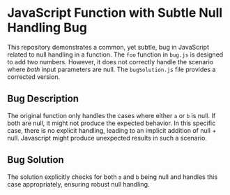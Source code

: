 # JavaScript Function with Subtle Null Handling Bug

This repository demonstrates a common, yet subtle, bug in JavaScript related to null handling in a function. The `foo` function in `bug.js` is designed to add two numbers.  However, it does not correctly handle the scenario where *both* input parameters are null. The `bugSolution.js` file provides a corrected version.

## Bug Description

The original function only handles the cases where either `a` or `b` is null.  If both are null, it might not produce the expected behavior. In this specific case, there is no explicit handling, leading to an implicit addition of null + null. Javascript might produce unexpected results in such a scenario. 

## Bug Solution

The solution explicitly checks for both `a` and `b` being null and handles this case appropriately, ensuring robust null handling.